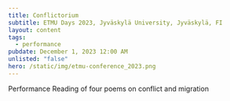 ```yaml
---
title: Conflictorium
subtitle: ETMU Days 2023, Jyväskylä University, Jyväskylä, FI
layout: content
tags:
  - performance
pubdate: December 1, 2023 12:00 AM
unlisted: "false"
hero: /static/img/etmu-conference_2023.png
---
```

Performance Reading of four poems on conflict and migration